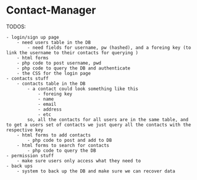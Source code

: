 # Contact-Manager
TODOS:

    - login/sign up page
        - need users table in the DB
            - need fields for username, pw (hashed), and a foreing key (to link the username to their contacts for querying )
        - html forms 
        - php code to post username, pwd
        - php code to query the DB and authenticate 
        - the CSS for the login page
    - contacts stuff
        - contacts table in the DB
            - a contact could look something like this
                - foreing key
                - name
                - email
                - address
                - etc
            so, all the contacts for all users are in the same table, and to get a users set of contacts we just query all the contacts with the respective key
        - html forms to add contacts
            - php code to post and add to DB
        - html forms to search for contacts
            - php code to query the DB
    - permission stuff
        - make sure users only access what they need to
    - back ups
        - system to back up the DB and make sure we can recover data
